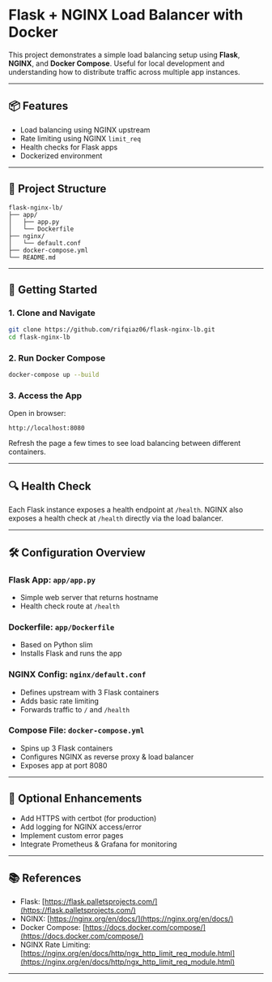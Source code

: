 # Flask + NGINX Load Balancer with Docker

This project demonstrates a simple load balancing setup using **Flask**, **NGINX**, and **Docker Compose**. Useful for local development and understanding how to distribute traffic across multiple app instances.

---

## 📦 Features

- Load balancing using NGINX upstream
- Rate limiting using NGINX `limit_req`
- Health checks for Flask apps
- Dockerized environment

---

## 📁 Project Structure

```
flask-nginx-lb/
├── app/
│   ├── app.py
│   └── Dockerfile
├── nginx/
│   └── default.conf
├── docker-compose.yml
└── README.md
```

---

## 🚀 Getting Started

### 1. Clone and Navigate

```bash
git clone https://github.com/rifqiaz06/flask-nginx-lb.git
cd flask-nginx-lb
```

### 2. Run Docker Compose

```bash
docker-compose up --build
```

### 3. Access the App

Open in browser:

```
http://localhost:8080
```

Refresh the page a few times to see load balancing between different containers.

---

## 🔍 Health Check

Each Flask instance exposes a health endpoint at `/health`. NGINX also exposes a health check at `/health` directly via the load balancer.

---

## 🛠️ Configuration Overview

### Flask App: `app/app.py`

- Simple web server that returns hostname
- Health check route at `/health`

### Dockerfile: `app/Dockerfile`

- Based on Python slim
- Installs Flask and runs the app

### NGINX Config: `nginx/default.conf`

- Defines upstream with 3 Flask containers
- Adds basic rate limiting
- Forwards traffic to `/` and `/health`

### Compose File: `docker-compose.yml`

- Spins up 3 Flask containers
- Configures NGINX as reverse proxy & load balancer
- Exposes app at port 8080

---

## 🌈 Optional Enhancements

- Add HTTPS with certbot (for production)
- Add logging for NGINX access/error
- Implement custom error pages
- Integrate Prometheus & Grafana for monitoring

---

## 📚 References

- Flask: [https://flask.palletsprojects.com/](https://flask.palletsprojects.com/)
- NGINX: [https://nginx.org/en/docs/](https://nginx.org/en/docs/)
- Docker Compose: [https://docs.docker.com/compose/](https://docs.docker.com/compose/)
- NGINX Rate Limiting: [https://nginx.org/en/docs/http/ngx_http_limit_req_module.html](https://nginx.org/en/docs/http/ngx_http_limit_req_module.html)

---
